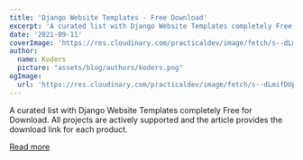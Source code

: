 ```yaml
---
title: 'Django Website Templates - Free Download'
excerpt: 'A curated list with Django Website Templates completely Free for Download. All projects are actively supported and the article provides the download link for each product.'
date: '2021-09-11'
coverImage: 'https://res.cloudinary.com/practicaldev/image/fetch/s--dLmifDUp--/c_imagga_scale,f_auto,fl_progressive,h_420,q_auto,w_1000/https://dev-to-uploads.s3.amazonaws.com/uploads/articles/omy2mjivz3ksqn82p87z.jpg'
author:
  name: Koders
  picture: "assets/blog/authors/koders.png"
ogImage:
  url: 'https://res.cloudinary.com/practicaldev/image/fetch/s--dLmifDUp--/c_imagga_scale,f_auto,fl_progressive,h_420,q_auto,w_1000/https://dev-to-uploads.s3.amazonaws.com/uploads/articles/omy2mjivz3ksqn82p87z.jpg'
---
```


A curated list with Django Website Templates completely Free for Download. All projects are actively supported and the article provides the download link for each product.

[Read more](https://dev.to/sm0ke/django-website-templates-free-download-4m62)
